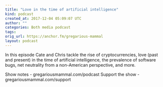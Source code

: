```yaml
---
title: "Love in the time of artificial intelligence"
kind: podcast
created_at: 2017-12-04 05:09:07 UTC
author: ""
categories: Both media podcast
tags: 
orig_url: https://anchor.fm/gregarious-mammal
layout: podcast
---
```

In this episode Cate and Chris tackle the rise of cryptocurrencies, love (past and present) in the time of artificial intelligence, the prevalence of software bugs, net neutrality from a non-American perspective, and more.

Show notes - gregariousmammal.com/podcast
Support the show - gregariousmammal.com/support